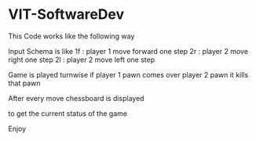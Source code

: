 # VIT-SoftwareDev

This Code works like the following way

Input Schema is like 
1f : player 1 move forward one step
2r : player 2 move right one step
2l : player 2 move left one step

Game is played turnwise
if player 1 pawn comes over player 2 pawn it kills that pawn

After every move chessboard is displayed

to get the current status of the game

Enjoy 
